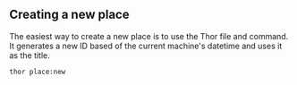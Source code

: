 ## Creating a new place
The easiest way to create a new place is to use the Thor file and command. It generates a new ID based of the current machine's datetime and uses it as the title.

`thor place:new`
